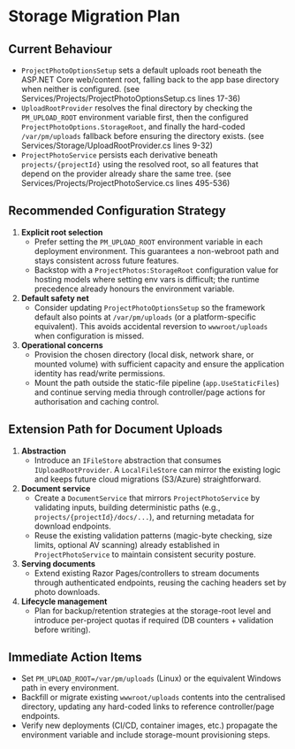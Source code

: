 # Storage Migration Plan

## Current Behaviour
- `ProjectPhotoOptionsSetup` sets a default uploads root beneath the ASP.NET Core web/content root, falling back to the app base directory when neither is configured. (see Services/Projects/ProjectPhotoOptionsSetup.cs lines 17-36)
- `UploadRootProvider` resolves the final directory by checking the `PM_UPLOAD_ROOT` environment variable first, then the configured `ProjectPhotoOptions.StorageRoot`, and finally the hard-coded `/var/pm/uploads` fallback before ensuring the directory exists. (see Services/Storage/UploadRootProvider.cs lines 9-32)
- `ProjectPhotoService` persists each derivative beneath `projects/{projectId}` using the resolved root, so all features that depend on the provider already share the same tree. (see Services/Projects/ProjectPhotoService.cs lines 495-536)

## Recommended Configuration Strategy
1. **Explicit root selection**
   - Prefer setting the `PM_UPLOAD_ROOT` environment variable in each deployment environment. This guarantees a non-webroot path and stays consistent across future features.
   - Backstop with a `ProjectPhotos:StorageRoot` configuration value for hosting models where setting env vars is difficult; the runtime precedence already honours the environment variable.
2. **Default safety net**
   - Consider updating `ProjectPhotoOptionsSetup` so the framework default also points at `/var/pm/uploads` (or a platform-specific equivalent). This avoids accidental reversion to `wwwroot/uploads` when configuration is missed.
3. **Operational concerns**
   - Provision the chosen directory (local disk, network share, or mounted volume) with sufficient capacity and ensure the application identity has read/write permissions.
   - Mount the path outside the static-file pipeline (`app.UseStaticFiles`) and continue serving media through controller/page actions for authorisation and caching control.

## Extension Path for Document Uploads
1. **Abstraction**
   - Introduce an `IFileStore` abstraction that consumes `IUploadRootProvider`. A `LocalFileStore` can mirror the existing logic and keeps future cloud migrations (S3/Azure) straightforward.
2. **Document service**
   - Create a `DocumentService` that mirrors `ProjectPhotoService` by validating inputs, building deterministic paths (e.g., `projects/{projectId}/docs/...`), and returning metadata for download endpoints.
   - Reuse the existing validation patterns (magic-byte checking, size limits, optional AV scanning) already established in `ProjectPhotoService` to maintain consistent security posture.
3. **Serving documents**
   - Extend existing Razor Pages/controllers to stream documents through authenticated endpoints, reusing the caching headers set by photo downloads.
4. **Lifecycle management**
   - Plan for backup/retention strategies at the storage-root level and introduce per-project quotas if required (DB counters + validation before writing).

## Immediate Action Items
- Set `PM_UPLOAD_ROOT=/var/pm/uploads` (Linux) or the equivalent Windows path in every environment.
- Backfill or migrate existing `wwwroot/uploads` contents into the centralised directory, updating any hard-coded links to reference controller/page endpoints.
- Verify new deployments (CI/CD, container images, etc.) propagate the environment variable and include storage-mount provisioning steps.

